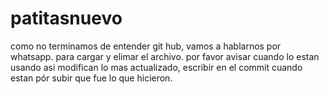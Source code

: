 # patitasnuevo
como no terminamos de entender git hub, vamos a hablarnos por whatsapp. para cargar y elimar el archivo. por favor avisar cuando lo estan usando asi modifican lo mas actualizado, escribir en el commit cuando estan pór subir que fue lo que hicieron. 
